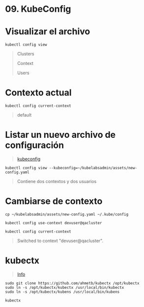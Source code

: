 # 09. KubeConfig <!-- omit in TOC -->

# Visualizar el archivo
```vim
kubectl config view
```
> Clusters
>
> Context
>
> Users

# Contexto actual
```vim
kubectl config current-context
```
> default

# Listar un nuevo archivo de configuración
> [kubeconfig](./assets/kubeconfig.yaml)
```vim
kubectl config view --kubeconfig=~/kubelabsadmin/assets/new-config.yaml
```
> Contiene dos contextos y dos usuarios

# Cambiarse de contexto
```vim
cp ~/kubelabsadmin/assets/new-config.yaml ~/.kube/config

kubectl config use-context devuser@qacluster

kubectl config current-context
```
> Switched to context "devuser@qacluster".

# kubectx
> [Info](https://github.com/ahmetb/kubectx#manual-installation-macos-and-linux)

```vim
sudo git clone https://github.com/ahmetb/kubectx /opt/kubectx
sudo ln -s /opt/kubectx/kubectx /usr/local/bin/kubectx
sudo ln -s /opt/kubectx/kubens /usr/local/bin/kubens
```
```vim
kubectx
```
